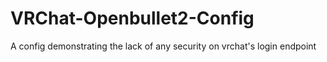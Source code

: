 # VRChat-Openbullet2-Config
A config demonstrating the lack of any security on vrchat's login endpoint
